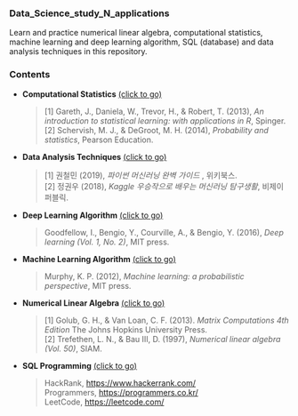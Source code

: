 ### Data_Science_study_N_applications

Learn and practice numerical linear algebra, computational statistics, machine learning and deep learning algorithm, SQL (database) and data analysis techniques in this repository.

### __Contents__

   - __Computational Statistics__  [(click to go)](https://github.com/sangmanjung/Data_Science_study_with_Python/tree/main/basic)  
      
      > [1] Gareth, J., Daniela, W., Trevor, H., & Robert, T. (2013), *An introduction to statistical learning: with applications in R*, Spinger.  
      > [2] Schervish, M. J., & DeGroot, M. H. (2014), *Probability and statistics*, Pearson Education.  
      
   - __Data Analysis Techniques__  [(click to go)](https://github.com/sangmanjung/Data_Science_study_with_Python/tree/main/basic)  
    
      > [1] 권철민 (2019), *파이썬 머신러닝 완벽 가이드* , 위키북스.  
      > [2] 정권우 (2018), *Kaggle 우승작으로 배우는 머신러닝 탐구생활*, 비제이퍼블릭.  
    
   - __Deep Learning Algorithm__  [(click to go)](https://github.com/sangmanjung/Data_Science_study_with_Python/tree/main/basic)  
    
      > Goodfellow, I., Bengio, Y., Courville, A., & Bengio, Y. (2016), *Deep learning (Vol. 1, No. 2)*, MIT press.  
    
   - __Machine Learning Algorithm__  [(click to go)](https://github.com/sangmanjung/Data_Science_study_with_Python/tree/main/basic)  
   
      > Murphy, K. P. (2012), *Machine learning: a probabilistic perspective*, MIT press.  
    
   - __Numerical Linear Algebra__  [(click to go)](https://github.com/sangmanjung/Data_Science_study_with_Python/tree/main/basic)  
   
      > [1] Golub, G. H., & Van Loan, C. F. (2013). *Matrix Computations 4th Edition* The Johns Hopkins University Press.  
      > [2] Trefethen, L. N., & Bau III, D. (1997), *Numerical linear algebra (Vol. 50)*, SIAM.  
        
   - __SQL Programming__  [(click to go)](https://github.com/sangmanjung/Data_Science_study_with_Python/tree/main/basic)  

      > HackRank, https://www.hackerrank.com/  
      > Programmers, https://programmers.co.kr/  
      > LeetCode, https://leetcode.com/  
      
